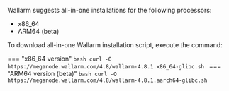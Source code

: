 Wallarm suggests all-in-one installations for the following processors:

* x86_64
* ARM64 (beta)

To download all-in-one Wallarm installation script, execute the command:

=== "x86_64 version"
    ```bash
    curl -O https://meganode.wallarm.com/4.8/wallarm-4.8.1.x86_64-glibc.sh
    ```
=== "ARM64 version (beta)"
    ```bash
    curl -O https://meganode.wallarm.com/4.8/wallarm-4.8.1.aarch64-glibc.sh
    ```